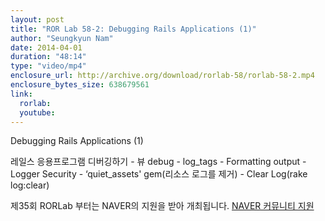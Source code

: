 ```yaml
---
layout: post
title: "ROR Lab 58-2: Debugging Rails Applications (1)"
author: "Seungkyun Nam"
date: 2014-04-01
duration: "48:14"
type: "video/mp4"
enclosure_url: http://archive.org/download/rorlab-58/rorlab-58-2.mp4
enclosure_bytes_size: 638679561
link:
  rorlab: 
  youtube: 
---
```


<p>Debugging Rails Applications (1)</p>

<p>
레일스 응용프로그램 디버깅하기
- 뷰 debug
- log_tags
- Formatting output
- Logger Security
- ‘quiet_assets' gem(리소스 로그를 제거)
- Clear Log(rake log:clear)
</p>

<p>제35회 RORLab 부터는 NAVER의 지원을 받아 개최됩니다. <a href="http://developer.naver.com/wiki/pages/Community">NAVER 커뮤니티 지원</a></p>